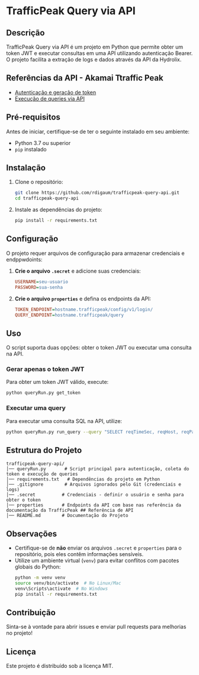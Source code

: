# TrafficPeak Query via API

## Descrição
TrafficPeak Query via API é um projeto em Python que permite obter um token JWT e executar consultas em uma API utilizando autenticação Bearer. O projeto facilita a extração de logs e dados através da API da Hydrolix.

## Referências da API - Akamai Ttraffic Peak
- [Autenticação e geração de token](https://docs.hydrolix.io/reference/config_v1_login_create)
- [Execução de queries via API](https://docs.hydrolix.io/reference/query-data-post)

## Pré-requisitos
Antes de iniciar, certifique-se de ter o seguinte instalado em seu ambiente:

- Python 3.7 ou superior
- `pip` instalado

## Instalação
1. Clone o repositório:
   ```bash
   git clone https://github.com/rdigaum/trafficpeak-query-api.git
   cd trafficpeak-query-api
   ```

2. Instale as dependências do projeto:
   ```bash
   pip install -r requirements.txt
   ```

## Configuração
O projeto requer arquivos de configuração para armazenar credenciais e endppwdoints:

1. **Crie o arquivo `.secret`** e adicione suas credenciais:
   ```ini
   USERNAME=seu-usuario
   PASSWORD=sua-senha
   ```

2. **Crie o arquivo `properties`** e defina os endpoints da API:
   ```ini
   TOKEN_ENDPOINT=hostname.trafficpeak/config/v1/login/
   QUERY_ENDPOINT=hostname.trafficpeak/query
   ```

## Uso
O script suporta duas opções: obter o token JWT ou executar uma consulta na API.

### Gerar apenas o token JWT
Para obter um token JWT válido, execute:
```bash
python queryRun.py get_token
```

### Executar uma query
Para executar uma consulta SQL na API, utilize:
```bash
python queryRun.py run_query --query "SELECT reqTimeSec, reqHost, reqPath, securityRules FROM akamai.logs WHERE reqHost = 'hostname' LIMIT 15 FORMAT JSON"
```

## Estrutura do Projeto
```
trafficpeak-query-api/
│── queryRun.py       # Script principal para autenticação, coleta do token e execução de queries
│── requirements.txt   # Dependências do projeto em Python
│── .gitignore        # Arquivos ignorados pelo Git (credenciais e logs)
│── .secret          # Credenciais - definir o usuário e senha para obter o token
│── properties       # Endpoints da API com base nas referência da documentação da TrafficPeak ## Referência de API
│── README.md        # Documentação do Projeto
```

## Observações
- Certifique-se de **não** enviar os arquivos `.secret` e `properties` para o repositório, pois eles contêm informações sensíveis.
- Utilize um ambiente virtual (`venv`) para evitar conflitos com pacotes globais do Python:
  ```bash
  python -m venv venv
  source venv/bin/activate  # No Linux/Mac
  venv\Scripts\activate  # No Windows
  pip install -r requirements.txt
  ```

## Contribuição
Sinta-se à vontade para abrir issues e enviar pull requests para melhorias no projeto!

## Licença
Este projeto é distribuído sob a licença MIT.


